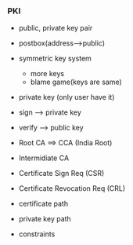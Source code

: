### PKI

- public, private key pair
- postbox(address-->public)
- symmetric key system 
    - more keys
    - blame game(keys are same)
- private key (only user have it)
- sign --> private key
- verify --> public key

- Root CA ==> CCA (India Root)
- Intermidiate CA 

- Certificate Sign Req (CSR)
- Certificate Revocation Req (CRL)

- certificate path
- private key path 
- constraints